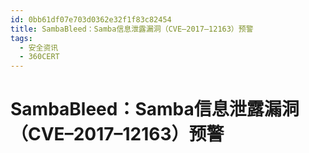 ```yaml
---
id: 0bb61df07e703d0362e32f1f83c82454
title: SambaBleed：Samba信息泄露漏洞（CVE–2017–12163）预警
tags: 
  - 安全资讯
  - 360CERT
---
```


# SambaBleed：Samba信息泄露漏洞（CVE–2017–12163）预警

